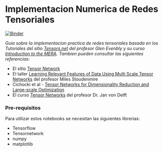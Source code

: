 # Implementacion Numerica de Redes Tensoriales

[![Binder](https://mybinder.org/badge_logo.svg)](https://mybinder.org/v2/gh/Dalperdomoe/Redes-Tensoriales/58d28b236efe765f9a624f08b669fc8eb9d12f0c)

_Guia sobre la implementacion practica de redes tensoriales basada en los Tutoriales del sitio [Tensors.net](https://www.tensors.net/) del profesor Glen Evenbly y su curso [Introduction to the MERA](https://www.youtube.com/watch?v=r1KVkz19riE). Tambien pueden consultar las siguientes referencias:_

-  El sitio [Tensor Network](https://tensornetwork.org/)
-  El taller [Learning Relevant Features of Data Using Multi Scale Tensor Networks](http://scgp.stonybrook.edu/video_portal/video.php?id=3490) del profesor Miles Stoudenmire
-  Cichocki et al - [Tensor Networks for Dimensionality Reduction and Large-scale Optimization](https://www.nowpublishers.com/article/Details/MAL-059)
-  El curso [Tensor Networks](https://www.physik.uni-muenchen.de/lehre/vorlesungen/sose_19/tensor_networks_19/index.html) del profesor Dr. Jan von Delft

### Pre-requisitos

Para utilizar estos notebooks se necesitan las siguientes librerias:

-  Tensorflow
-  Tensornetwork
-  numpy
-  matplotlib
